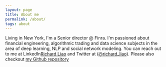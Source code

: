 ```yaml
---
layout: page
title: About me
permalink: /about/
tags: about
---
```


Living in New York, I'm a Senior director @ Finra. I'm passioned about financial engineering, algorithmic trading and data science subjects in the area of deep learning, NLP and social network modeling. You can reach out to me at LinkedIn[Richard Liao](https://www.linkedin.com/in/richard-zhi-liao-17aaa94) and Twitter at
([@richard_liao](https://twitter.com/richard_liao)). Please also checkout [my Github repository](https://github.com/richliao/)
